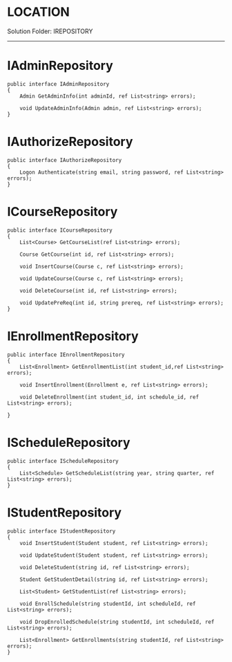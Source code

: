 LOCATION
========

Solution Folder: IREPOSITORY

----


IAdminRepository
================

    public interface IAdminRepository
    {
        Admin GetAdminInfo(int adminId, ref List<string> errors);

        void UpdateAdminInfo(Admin admin, ref List<string> errors);
    }



IAuthorizeRepository
====================

    public interface IAuthorizeRepository
    {
        Logon Authenticate(string email, string password, ref List<string> errors);
    }


ICourseRepository
=================

    public interface ICourseRepository
    {
        List<Course> GetCourseList(ref List<string> errors);

        Course GetCourse(int id, ref List<string> errors);

        void InsertCourse(Course c, ref List<string> errors);

        void UpdateCourse(Course c, ref List<string> errors);

        void DeleteCourse(int id, ref List<string> errors);

        void UpdatePreReq(int id, string prereq, ref List<string> errors);
    }



IEnrollmentRepository
=======================

    public interface IEnrollmentRepository
    {
        List<Enrollment> GetEnrollmentList(int student_id,ref List<string> errors);

        void InsertEnrollment(Enrollment e, ref List<string> errors);

        void DeleteEnrollment(int student_id, int schedule_id, ref List<string> errors);

    }



IScheduleRepository
===================

    public interface IScheduleRepository
    {
        List<Schedule> GetScheduleList(string year, string quarter, ref List<string> errors);
    }




IStudentRepository
==================

    public interface IStudentRepository
    {
        void InsertStudent(Student student, ref List<string> errors);

        void UpdateStudent(Student student, ref List<string> errors);

        void DeleteStudent(string id, ref List<string> errors);

        Student GetStudentDetail(string id, ref List<string> errors);

        List<Student> GetStudentList(ref List<string> errors);

        void EnrollSchedule(string studentId, int scheduleId, ref List<string> errors);

        void DropEnrolledSchedule(string studentId, int scheduleId, ref List<string> errors);

        List<Enrollment> GetEnrollments(string studentId, ref List<string> errors);
    }



















